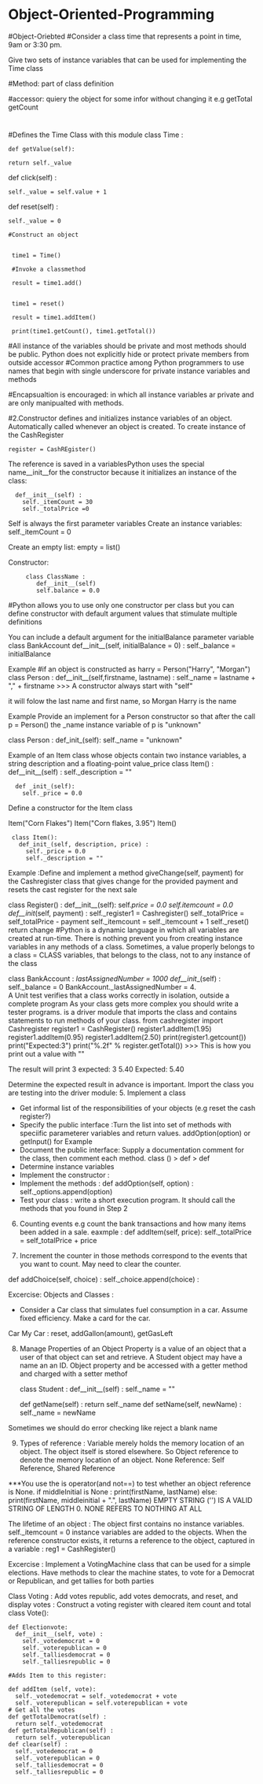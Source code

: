 # Object-Oriented-Programming

 #Object-Oriebted 
#Consider a class time that represents a point in time, 9am or 3:30 pm. 

Give two sets of instance variables that can be used for implementing the Time class

#Method: part of class definition

#accessor: quiery the object for some infor without changing it  e.g getTotal getCount

#
#Defines the Time Class with this module
  class Time :

    def getValue(self):
  
    return self._value
    
  def click(self) :
  
    self._value = self.value + 1
  def reset(self) :

    self._value = 0    
    
    #Construct an object
    
    
     time1 = Time()

     #Invoke a classmethod

     result = time1.add()


     time1 = reset()

     result = time1.addItem()

     print(time1.getCount(), time1.getTotal())


#All instance of the variables should be private and most methods should be public. Python does not explicitly hide or protect private members from outside accessor
#Common practice among Python programmers to use names that begin with single underscore for private instance variables and methods

#Encapsualtion is encouraged: in which all instance variables ar private and are only manipualted with methods.

#2.Constructor defines and initializes instance variables of an object. Automatically called whenever an object is created.
To create instance of the CashRegister

    register = CashREgister()

The reference is saved in a variablesPython uses the special name__init__for the constructor because it initializes an instance of the class:
  
      def__init__(self) :
        self._itemCount = 30
        self._totalPrice =0 
    
Self is always the first parameter variables
Create an instance variables:
        self._itemCount = 0 
    
Create an empty list: 
        empty = list()

Constructor: 

         class ClassName : 
            def__init__(self)
            self.balance = 0.0 

#Python allows you to use only one constructor per class but you can define constructor with default argument values that stimulate multiple definitions

You can include a default argument for the initialBalance parameter variable 
     class BankAccount 
     def__init__(self, initialBalance = 0) :
       self._balance = initialBalance
       
    
Example #if an object is constructed as harry = Person("Harry", "Morgan")    
     class Person :
       def__init__(self,firstname, lastname) :
         self._name = lastname + "," + firstname     >>> A constructor always start with "self"
    
   it will folow the last name and first name, so Morgan Harry is the name
    
    
Example Provide  an implement for a Person constructor so that after the call p = Person()
the _name instance variable of p is "unknown"

   class Person :
     def_init_(self):
       self._name = "unknown"
    
Example of an Item class whose objects contain two instance variables, a string description and a floating-point value_price
   class Item() :
     def__init__(self) :
       self._description = ""
      
      def _init_(self):
        self._price = 0.0

Define a constructor for the Item class 

Item("Corn Flakes")
Item("Corn flakes, 3.95")
Item()

     class Item():
       def_init_(self, description, price) :
         self._price = 0.0
         self._description = ""

Example :Define and implement a method giveChange(self, payment) for the Cashregister class that gives change for the provided payment and resets the cast register for the next sale

class Register() :
  def__init__(self):
    self._price = 0.0 
    self._itemcount = 0.0 
  def__init__(self, payment) :
    self._register1 = Cashregister()
    self._totalPrice = self_totalPrice - payment
    self._itemcount = self._itemcount + 1 
    self._reset()
    return change 
#Python is a dynamic language in which all variables are created at run-time. There is nothing prevent you from creating instance variables in any methods of a class. 
Sometimes, a value properly belongs to a class = CLASS variables, that belongs to the class, not to any instance of the class 

class BankAccount : 
  _lastAssignedNumber = 1000 
  def__init__(self) :
    self._balance = 0 
    BankAccount._lastAssignedNumber = 
4.   
 A Unit test verifies that a class works correctly in isolation, outside a complete program As your class gets more complex you should write a tester programs. is a driver module that imports the class and contains statements to run methods of your class. 
 from cashregister import Cashregister 
 register1 = CashRegister()
 register1.addItem(1.95) 
 register1.addItem(0.95) 
 register1.addItem(2.50)
 print(register1.getcount())
 print("Expected:3")
 print("%.2f" % register.getTotal())   >>> This is how you print out a value with ""
 
 
 The result will print 
 3 
 expected: 3
 5.40 
 Expected: 5.40 


Determine the expected result in advance is important. Import the class you are testing into the driver module:
 5. Implement a class
 - Get informal list of the responsibilities of your objects (e.g reset the cash register?)
 - Specify the public interface :Turn the list into set of methods with speciific parameterer variables and return values. addOption(option) or getInput() for Example
 - Document the public interface: Supply a documentation comment for the class, then comment each method. class () > def > def 
 - Determine instance variables 
 - Implement the constructor : 
 - Implement the methods : def addOption(self, option) :
     self._options.append(option)
- Test your class : write a short execution program. It should call the methods that you found in Step 2 

 6. Counting events 
 e.g count the bank transactions and how many items been added in a sale.
    eaxmple : 
 def addItem(self, price):
   self._totalPrice = self_totalPrice + price 
 
 
7.  Increment the counter in those methods correspond to the events that you want to count. May need to clear the counter. 

def addChoice(self, choice) : 
  self._choice.append(choice) : 


  Excercise: Objects and Classes : 
  - Consider a Car class that simulates fuel consumption in a car. Assume fixed efficiency. Make a card for the car. 
  
  Car My Car : reset, addGallon(amount), getGasLeft
  
8. Manage Properties of an Object 
Property is a value of an object that a user of that object can set and retrieve. A Student object may have a name an an ID. 
   Object property and be accessed with a getter method and charged with a setter methof 
   
   class Student :
     def__init__(self) :
       self._name = ""
       
     def getName(self) :
       return self._name
    def setName(self, newName) :
      self._name = newName 
    
  Sometimes we should do error checking like reject a blank name
  
      
9. Types of reference : Variable merely holds the memory location of an object. The object itself is stored elsewhere. So Object reference to denote the memory location of an object.  None Reference: Self Reference, Shared Reference 

***You use the is operator(and not==) to test whether an object reference is None. 
if middleInitial is None : 
  print(firstName, lastName)
else: 
  print(firstName, middleinitial + ".", lastName)
  EMPTY STRING ('') IS A VALID STRING OF LENGTH 0. NONE REFERS TO NOTHING AT ALL

The lifetime of an object  : The object first contains no instance variables. 
  self._itemcount = 0 instance variables are added to the objects. 
When the reference constructor exists, it returns a reference to the object, captured in a variable : 
    reg1 = CashRegister()
    
Excercise : Implement a VotingMachine class that can be used for a simple elections. Have methods to clear the machine states, to vote for a Democrat or Republican, and get tallies for both parties 

Class Voting : Add votes republic, add votes democrats, and reset, and display votes : 
Construct a voting register with cleared item count and total  
  class Vote(): 
    
    def Electionvote: 
      def__init__(self, vote) :
        self._votedemocrat = 0 
        self._voterepublican = 0 
        self._talliesdemocrat = 0 
        self._talliesrepublic = 0 
    
    #Adds Item to this register: 
    
    def addItem (self, vote):
      self._votedemocrat = self._votedemocrat + vote
      self._voterepublican = self.voterepublican + vote
    # Get all the votes 
    def getTotalDemocrat(self) : 
      return self._votedemocrat
    def getTotalRepublican(self) : 
      return self._voterepublican
    def clear(self) : 
      self._votedemocrat = 0
      self._voterepublican = 0 
      self._talliesdemocrat = 0 
      self._talliesrepublic = 0 
      
      
      
        
   
  
      
      
 
 
    
    
  
